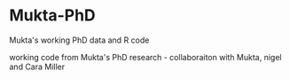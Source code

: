 # Mukta-PhD
Mukta's working PhD data and R code

working code from Mukta's PhD research - collaboraiton with Mukta, nigel and Cara Miller
